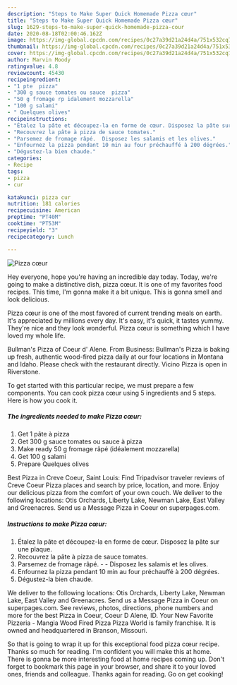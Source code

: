 ```yaml
---
description: "Steps to Make Super Quick Homemade Pizza cœur"
title: "Steps to Make Super Quick Homemade Pizza cœur"
slug: 1629-steps-to-make-super-quick-homemade-pizza-cour
date: 2020-08-18T02:00:46.162Z
image: https://img-global.cpcdn.com/recipes/0c27a39d21a24d4a/751x532cq70/pizza-coeur-photo-principale-de-la-recette.jpg
thumbnail: https://img-global.cpcdn.com/recipes/0c27a39d21a24d4a/751x532cq70/pizza-coeur-photo-principale-de-la-recette.jpg
cover: https://img-global.cpcdn.com/recipes/0c27a39d21a24d4a/751x532cq70/pizza-coeur-photo-principale-de-la-recette.jpg
author: Marvin Moody
ratingvalue: 4.8
reviewcount: 45430
recipeingredient:
- "1 pte  pizza"
- "300 g sauce tomates ou sauce  pizza"
- "50 g fromage rp idalement mozzarella"
- "100 g salami"
- " Quelques olives"
recipeinstructions:
- "Étalez la pâte et découpez-la en forme de cœur. Disposez la pâte sur une plaque."
- "Recouvrez la pâte à pizza de sauce tomates."
- "Parsemez de fromage râpé.  Disposez les salamis et les olives."
- "Enfournez la pizza pendant 10 min au four préchauffé à 200 dégrées."
- "Dégustez-la bien chaude."
categories:
- Recipe
tags:
- pizza
- cur

katakunci: pizza cur 
nutrition: 181 calories
recipecuisine: American
preptime: "PT40M"
cooktime: "PT53M"
recipeyield: "3"
recipecategory: Lunch

---
```



![Pizza cœur](https://img-global.cpcdn.com/recipes/0c27a39d21a24d4a/751x532cq70/pizza-coeur-photo-principale-de-la-recette.jpg)

Hey everyone, hope you're having an incredible day today. Today, we're going to make a distinctive dish, pizza cœur. It is one of my favorites food recipes. This time, I'm gonna make it a bit unique. This is gonna smell and look delicious.

Pizza cœur is one of the most favored of current trending meals on earth. It's appreciated by millions every day. It's easy, it's quick, it tastes yummy. They're nice and they look wonderful. Pizza cœur is something which I have loved my whole life.

Bullman&#39;s Pizza of Coeur d&#39; Alene. From Business: Bullman&#39;s Pizza is baking up fresh, authentic wood-fired pizza daily at our four locations in Montana and Idaho. Please check with the restaurant directly. Vicino Pizza is open in Riverstone.


To get started with this particular recipe, we must prepare a few components. You can cook pizza cœur using 5 ingredients and 5 steps. Here is how you cook it.

<!--inarticleads1-->

##### The ingredients needed to make Pizza cœur:

1. Get 1 pâte à pizza
1. Get 300 g sauce tomates ou sauce à pizza
1. Make ready 50 g fromage râpé (idéalement mozzarella)
1. Get 100 g salami
1. Prepare  Quelques olives


Best Pizza in Creve Coeur, Saint Louis: Find Tripadvisor traveler reviews of Creve Coeur Pizza places and search by price, location, and more. Enjoy our delicious pizza from the comfort of your own couch. We deliver to the following locations: Otis Orchards, Liberty Lake, Newman Lake, East Valley and Greenacres. Send us a Message Pizza in Coeur on superpages.com. 

<!--inarticleads2-->

##### Instructions to make Pizza cœur:

1. Étalez la pâte et découpez-la en forme de cœur. Disposez la pâte sur une plaque.
1. Recouvrez la pâte à pizza de sauce tomates.
1. Parsemez de fromage râpé. -  - Disposez les salamis et les olives.
1. Enfournez la pizza pendant 10 min au four préchauffé à 200 dégrées.
1. Dégustez-la bien chaude.


We deliver to the following locations: Otis Orchards, Liberty Lake, Newman Lake, East Valley and Greenacres. Send us a Message Pizza in Coeur on superpages.com. See reviews, photos, directions, phone numbers and more for the best Pizza in Coeur, Coeur D Alene, ID. Your New Favorite Pizzeria - Mangia Wood Fired Pizza Pizza World is family franchise. It is owned and headquartered in Branson, Missouri. 

So that is going to wrap it up for this exceptional food pizza cœur recipe. Thanks so much for reading. I'm confident you will make this at home. There is gonna be more interesting food at home recipes coming up. Don't forget to bookmark this page in your browser, and share it to your loved ones, friends and colleague. Thanks again for reading. Go on get cooking!

